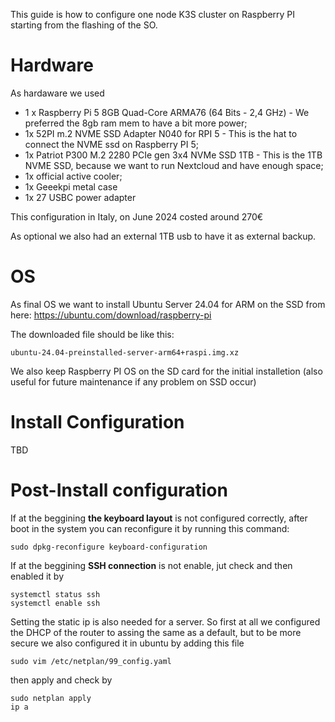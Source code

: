 This guide is how to configure one node K3S cluster on Raspberry PI starting from the flashing of the SO.

# Hardware
As hardaware we used 
* 1 x Raspberry Pi 5 8GB Quad-Core ARMA76 (64 Bits - 2,4 GHz) - We preferred the 8gb ram mem to have a bit more power;
* 1x 52PI m.2 NVME SSD Adapter N040 for RPI 5 - This is the hat to connect the NVME ssd on Raspberry PI 5;
* 1x Patriot P300 M.2 2280 PCIe gen 3x4 NVMe SSD 1TB  - This is the 1TB NVME SSD, because we want to run Nextcloud and have enough space;
* 1x official active cooler;
* 1x Geeekpi metal case
* 1x 27 USBC power adapter

This configuration in Italy, on June 2024 costed around 270€

As optional we also had an external 1TB usb to have it as external backup.

# OS
As final OS we want to install Ubuntu Server 24.04 for ARM on the SSD from here: 
https://ubuntu.com/download/raspberry-pi

The downloaded file should be like this:
```
ubuntu-24.04-preinstalled-server-arm64+raspi.img.xz
```

We also keep Raspberry PI OS on the SD card for the initial installetion (also useful for future maintenance if any problem on SSD occur)

# Install Configuration

TBD

# Post-Install configuration
If at the beggining **the keyboard layout** is not configured correctly, after boot in the system you can reconfigure it by running this command:

```
sudo dpkg-reconfigure keyboard-configuration
```

If at the beggining **SSH connection** is not enable, jut check and then enabled it by 
```
systemctl status ssh
systemctl enable ssh
```

Setting the static ip is also needed for a server. So first at all we configured the DHCP of the router to assing the same as a default, but to be more secure we also configured it in ubuntu by adding this file
```
sudo vim /etc/netplan/99_config.yaml
```

then apply and check by
```
sudo netplan apply
ip a
```

